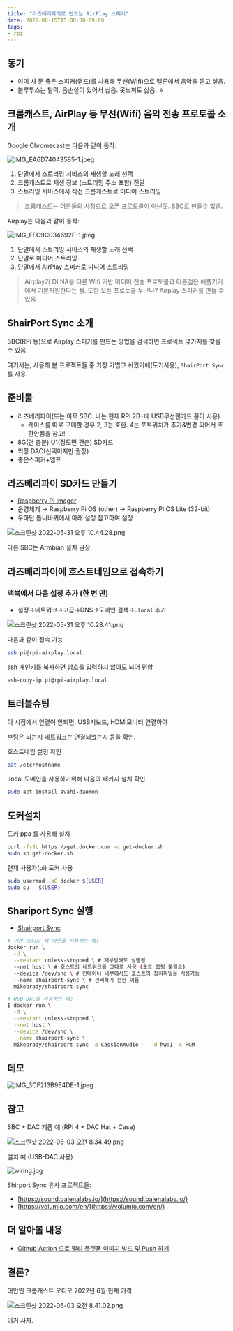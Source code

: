 ```yaml
---
title: "라즈베리파이로 만드는 AirPlay 스피커"
date: 2022-06-15T15:00:00+09:00
tags:
- rpi
---
```


## 동기

- 이미 사 둔 좋은 스피커(앰프)를 사용해 무선(Wifi)으로 멜론에서 음악을 듣고 싶음.
- 블루투스는 탈락. 음손실이 있어서 싫음. 못느껴도 싫음. ㅎ

## 크롬캐스트, AirPlay 등 무선(Wifi) 음악 전송 프로토콜 소개

Google Chromecast는 다음과 같이 동작:

![IMG_EA6D74043585-1.jpeg](https://homin.dev/asset/blog/img/20220615_make_airplay_speaker_with_rpi/IMG_EA6D74043585-1.jpeg)

1. 단말에서 스트리밍 서비스의 재생할 노래 선택
2. 크롬캐스트로 재생 정보 (스트리밍 주소 포함) 전달
3. 스트리밍 서비스에서 직접 크롬캐스트로 미디어 스트리밍

> 크롬캐스트는 어른들의 사정으로 오픈 프로토콜이 아닌듯. SBC로 만들수 없음.

Airplay는 다음과 같이 동작:

![IMG_FFC9C034692F-1.jpeg](https://homin.dev/asset/blog/img/20220615_make_airplay_speaker_with_rpi/IMG_FFC9C034692F-1.jpeg)

1. 단말에서 스트리밍 서비스의 재생할 노래 선택
2. 단말로 미디어 스트리밍
3. 단말에서 AirPlay 스피커로 미디어 스트리밍

> Airplay가 DLNA등 다른 Wifi 기반 미디어 전송 프로토콜과 다른점은 애플기기에서 기본지원한다는 점. 또한 오픈 프로토콜 누구나? Airplay 스피커를 만들 수 있음

## ShairPort Sync 소개

SBC(RPi 등)으로 Airplay 스피커를 만드는 방법을 검색하면 프로젝트 몇가지를 찾을 수 있음.

여기서는, 사용해 본 프로젝트들 중 가장 가볍고 쉬웠기에(도커사용), `ShairPort Sync` 를 사용.

## 준비물

- 라즈베리파이(또는 아무 SBC. 나는 현재 RPi 2B+에 USB무선랜카드 꼳아 사용)
  - 케이스를 따로 구매할 경우 2, 3는 호환. 4는 포트위치가 추가&변경 되어서 호환안됨을 참고!
- 8G(면 충분) U1(정도면 괜춘) SD카드
- 외장 DAC(선택이지만 권장)
- 좋은스피커+앰프

## 라즈베리파이 SD카드 만들기

- [Raspberry Pi Imager](https://www.raspberrypi.com/software/)
- 운영체제 → Raspberry Pi OS (other) → Raspberry Pi OS Lite (32-bit)
- 우하단 톱니바퀴에서 아래 설정 참고하여 설정

![스크린샷 2022-05-31 오후 10.44.28.png](https://homin.dev/asset/blog/img/20220615_make_airplay_speaker_with_rpi/20220531-104428.png)

다른 SBC는 Armbian 설치 권장.

## 라즈베리파이에 호스트네임으로 접속하기

### 맥북에서 다음 설정 추가 (한 번 만)

- 설정→네트워크→고급→DNS→도메인 검색→`.local` 추가

![스크린샷 2022-05-31 오후 10.28.41.png](https://homin.dev/asset/blog/img/20220615_make_airplay_speaker_with_rpi/20220531-102841.png)

다음과 같이 접속 가능

```bash
ssh pi@rpi-airplay.local
```

ssh 개인키를 복사하면 암호를 입력하지 않아도 되어 편함

```bash
ssh-copy-ip pi@rpi-airplay.local
```

## 트러블슈팅

이 시점에서 연결이 안되면, USB키보드, HDMI모니터 연결하여

부팅은 되는지 네트워크는 연결되었는지 등을 확인.

호스트네임 설정 확인

```bash
cat /etc/hostname
```

.local 도메인을 사용하기위해 다음의 패키지 설치 확인

```bash
sudo apt install avahi-daemon
```

## 도커설치

도커 ppa 를 사용해 설치

```bash
curl -fsSL https://get.docker.com -o get-docker.sh
sudo sh get-docker.sh
```

현재 사용자(pi) 도커 사용

```bash
sudo usermod -aG docker ${USER}
sudo su - ${USER}
```

## Shariport Sync 실행

- [Shairport Sync](https://github.com/mikebrady/shairport-sync)

```bash
# 기본 오디오 잭 아웃을 사용하는 예:
docker run \
  -d \
  --restart unless-stopped \ # 재부팅해도 실행됨
  --net host \ # 호스트의 네트워크를 그대로 사용 (포트 맵핑 불필요)
  --device /dev/snd \ # 컨테이너 내부에서도 호스트의 장치파일을 사용가능
  --name shairport-sync \ # 관리하기 편한 이름
  mikebrady/shairport-sync

# USB-DAC을 사용하는 예:
$ docker run \
  -d \
  --restart unless-stopped \
  --net host \
  --device /dev/snd \
  --name shairport-sync \
  mikebrady/shairport-sync -a CassianAudio -- -d hw:1 -c PCM
```

## 데모

![IMG_3CF213B9E4DE-1.jpeg](https://homin.dev/asset/blog/img/20220615_make_airplay_speaker_with_rpi/IMG_3CF213B9E4DE-1.jpeg)

## 참고

SBC + DAC 제품 예 (RPi 4 + DAC Hat + Case)

![스크린샷 2022-06-03 오전 8.34.49.png](https://homin.dev/asset/blog/img/20220615_make_airplay_speaker_with_rpi/20220603-083449.png)

설치 예 (USB-DAC 사용)

![wiring.jpg](https://homin.dev/asset/blog/img/20220615_make_airplay_speaker_with_rpi/wiring.jpg)

Shirport Sync 유사 프로젝트들:

- [https://sound.balenalabs.io/](https://sound.balenalabs.io/)
- [https://volumio.com/en/](https://volumio.com/en/)

## 더 알아볼 내용

- [Github Action 으로 멀티 플렛폼 이미지 빌드 및 Push 하기](https://github.com/docker/build-push-action/blob/master/docs/advanced/multi-platform.md)

## 결론?

대안인 크롬캐스트 오디오 2022년 6월 현재 가격

![스크린샷 2022-06-03 오전 8.41.02.png](https://homin.dev/asset/blog/img/20220615_make_airplay_speaker_with_rpi/20220603-084102.png)

이거 사자.
